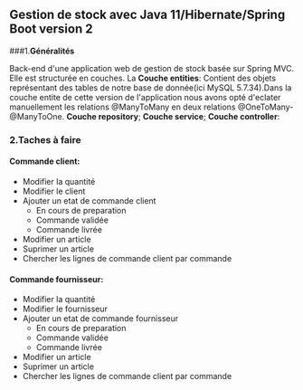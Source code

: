 ## Gestion de stock avec Java 11/Hibernate/Spring Boot version 2
###1.**Généralités**

Back-end d'une application web de gestion de stock basée sur Spring MVC. 
Elle est structurée en couches. La **Couche entities**: Contient des objets représentant des tables 
de notre base de donnée(ici MySQL 5.7.34).Dans la couche entite de 
cette version de l'application nous avons opté d'eclater 
manuellement les relations @ManyToMany en deux relations 
@OneToMany-@ManyToOne.
**Couche repository**; **Couche service**; **Couche controller**:

### 2.**Taches à faire**
#### Commande client:
* Modifier la quantité 
* Modifier le client 
* Ajouter un etat de commande client 
    * En cours de preparation
    * Commande validée
    * Commande livrée
 * Modifier un article
 * Suprimer un article
 * Chercher les lignes de commande client par commande
 
#### Commande fournisseur:
* Modifier la quantité 
* Modifier le fournisseur 
* Ajouter un etat de commande fournisseur 
    * En cours de preparation
    * Commande validée
    * Commande livrée
 * Modifier un article
 * Suprimer un article
 * Chercher les lignes de commande client par commande
